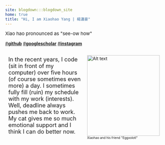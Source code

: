 ```yaml
---
site: blogdown:::blogdown_site
home: true
title: "Hi, I am Xiaohao Yang | 楊瀟豪"
---
```


<p style="font-size: min(15px,2vw); margin: 0 0 0;">Xiao hao pronounced as "see-ow how" 
  <i class="fa-solid fa-volume-low" id="play-button"></i>
</p>

[#**github**](https://github.com/billbillbilly)
[#**googlescholar**](https://scholar.google.com/citations?hl=en&user=7gBKKAUAAAAJ)
[#**instagram**](https://www.instagram.com/xiaohao._y/?utm_source=ig_embed&amp;utm_campaign=loading)

<div>
  <audio id="audio">
    <source src="/images/xiaohao.mp3" type="audio/mpeg">
    Your browser does not support the audio element.
  </audio>
</div>

<div style="display: flex;">
  <div style="flex: 50%; margin: 0 10px;">
    <p style="font-size: min(18px,3vw);">
      In the recent years, I code (sit in front of my computer) over five hours (of course sometimes even more) a day. I sometimes fully fill (ruin) my schedule with my work (interests). Well, deadline always pushes me back to work. My cat gives me so much emotional support and I think I can do better now. 
    </p>
  </div>
  <div style="flex: 50%; margin: 15px 10px;">
    <img src="/images/meANDcat.png" alt="Alt text" style="width: 100%;">
    <p style="font-size: min(10px,2vw); margin: 0 0 0;">Xiaohao and his friend "Eggxolotl"</p>
  </div>
</div>



<script>
  const audio = document.getElementById("audio");
  const playPauseButton = document.getElementById("play-button");
  playPauseButton.addEventListener("click", () => {
    audio.play();
  });
</script>
